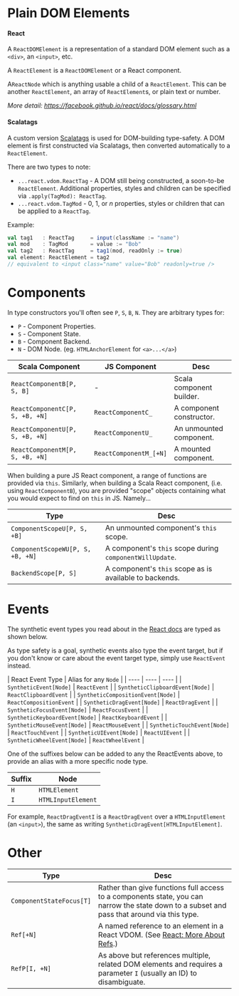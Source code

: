 # Plain DOM Elements

#### React
A `ReactDOMElement` is a representation of a standard DOM element such as a `<div>`, an `<input>`, etc.

A `ReactElement` is a `ReactDOMElement` or a React component.

A`ReactNode` which is anything usable a child of a `ReactElement`. This can be another `ReactElement`, an array of `ReactElement`s, or plain text or number.

*More detail: https://facebook.github.io/react/docs/glossary.html*

#### Scalatags
A custom version [Scalatags](https://github.com/lihaoyi/scalatags) is used for DOM-building type-safety. A DOM element is first constructed via Scalatags, then converted automatically to a `ReactElement`.

There are two types to note:
* `...react.vdom.ReactTag` - A DOM still being constructed, a soon-to-be `ReactElement`. Additional properties, styles and children can be specified via `.apply(TagMod): ReactTag`.
* `...react.vdom.TagMod` - 0, 1, or *n* properties, styles or children that can be applied to a `ReactTag`.

Example:
```scala
val tag1   : ReactTag     = input(className := "name")
val mod    : TagMod       = value := "Bob"
val tag2   : ReactTag     = tag1(mod, readOnly := true)
val element: ReactElement = tag2
// equivalent to <input class="name" value="Bob" readonly=true />
```

# Components

In type constructors you'll often see `P`, `S`, `B`, `N`.
They are arbitrary types for:
* `P` - Component Properties.
* `S` - Component State.
* `B` - Component Backend.
* `N` - DOM Node. (eg. `HTMLAnchorElement` for `<a>...</a>`)

| Scala Component | JS Component | Desc |
| --------------- | ------------ | ---- |
| `ReactComponentB[P, S, B]`      | -                      | Scala component builder. |
| `ReactComponentC[P, S, +B, +N]` | `ReactComponentC_`     | A component constructor. |
| `ReactComponentU[P, S, +B, +N]` | `ReactComponentU_`     | An unmounted component.  |
| `ReactComponentM[P, S, +B, +N]` | `ReactComponentM_[+N]` | A mounted component.     |

When building a pure JS React component, a range of functions are provided via `this`.
Similarly, when building a Scala React component, (i.e. using `ReactComponentB`),
you are provided "scope" objects containing what you would expect to find on `this` in JS.
Namely...

| Type | Desc |
| ---- | ---- |
| `ComponentScopeU[P, S, +B]` | An unmounted component's `this` scope. |
| `ComponentScopeWU[P, S, +B, +N]` | A component's `this` scope during `componentWillUpdate`. |
| `BackendScope[P, S]` | A component's `this` scope as is available to backends. |

# Events

The synthetic event types you read about in the [React docs](https://facebook.github.io/react/docs/events.html)
are typed as shown below.

As type safety is a goal, synthetic events also type the event target,
but if you don't know or care about the event target type, simply use `ReactEvent` instead.

| React Event Type | Alias for any `Node` |
| ---- | ---- | ---- |
| `SyntheticEvent[Node]` | `ReactEvent` |
| `SyntheticClipboardEvent[Node]` | `ReactClipboardEvent` |
| `SyntheticCompositionEvent[Node]` | `ReactCompositionEvent` |
| `SyntheticDragEvent[Node]` | `ReactDragEvent` |
| `SyntheticFocusEvent[Node]` | `ReactFocusEvent` |
| `SyntheticKeyboardEvent[Node]` | `ReactKeyboardEvent` |
| `SyntheticMouseEvent[Node]` | `ReactMouseEvent` |
| `SyntheticTouchEvent[Node]` | `ReactTouchEvent` |
| `SyntheticUIEvent[Node]` | `ReactUIEvent` |
| `SyntheticWheelEvent[Node]` | `ReactWheelEvent` |

One of the suffixes below can be added to any the ReactEvents above, to provide an alias with a more specific node type.

| Suffix | Node |
| ------ | ---- |
| `H` | `HTMLElement` |
| `I` | `HTMLInputElement` |

For example, `ReactDragEventI` is a `ReactDragEvent` over a `HTMLInputElement` (an `<input>`), the same as writing `SyntheticDragEvent[HTMLInputElement]`.

# Other

| Type | Desc |
| ---- | ---- |
| `ComponentStateFocus[T]` | Rather than give functions full access to a components state, you can narrow the state down to a subset and pass that around via this type. |
| `Ref[+N]` | A named reference to an element in a React VDOM. (See [React: More About Refs](https://facebook.github.io/react/docs/more-about-refs.html).) |
| `RefP[I, +N]` | As above but references multiple, related DOM elements and requires a parameter `I` (usually an ID) to disambiguate. |
